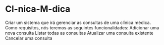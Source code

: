 # Cl-nica-M-dica
Criar um sistema que irá gerenciar as consultas de uma clínica médica. Como requisitos, nós teremos as seguintes funcionalidades:  Adicionar uma nova consulta Listar todas as consultas Atualizar uma consulta existente Cancelar uma consulta
